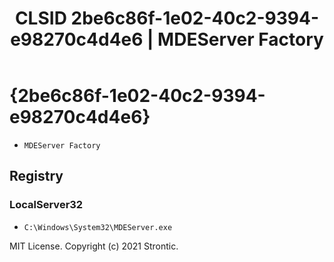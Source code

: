 ﻿---
title: "CLSID 2be6c86f-1e02-40c2-9394-e98270c4d4e6 | MDEServer Factory"
excerpt: What is COM-Object CLSID 2be6c86f-1e02-40c2-9394-e98270c4d4e6?
---

# {2be6c86f-1e02-40c2-9394-e98270c4d4e6}

* `MDEServer Factory`

## Registry


### LocalServer32

* `C:\Windows\System32\MDEServer.exe`

MIT License. Copyright (c) 2021 Strontic.


